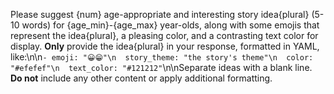 Please suggest {num} age-appropriate and interesting story idea{plural} (5-10 words) for {age_min}-{age_max} year-olds, along with some emojis that represent the idea{plural}, a pleasing color, and a contrasting text color for display. **Only** provide the idea{plural} in your response, formatted in YAML, like:\n\n```- emoji: "😀😁"\n  story_theme: "the story's theme"\n  color: "#efefef"\n  text_color: "#121212"```\n\nSeparate ideas with a blank line. **Do not** include any other content or apply additional formatting. 